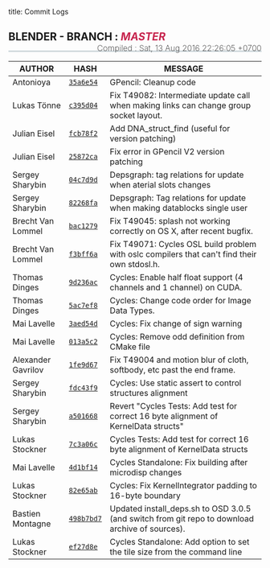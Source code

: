 title: Commit Logs

<h2 style="border-bottom: 3px solid #cfd8dc; padding-bottom:15px;">
  <i class="bf-blender"></i> BLENDER - BRANCH :
  <i style="text-transform:uppercase;color:#c7254e">master</i>
  <span style="font-size:16px;font-weight:200;float:right;"> Compiled :
    <time class="timeago" datetime="Sat, 13 Aug 2016 22:26:05 +0700">Sat, 13 Aug 2016 22:26:05 +0700</time>
  </span>
</h2>

AUTHOR | HASH | MESSAGE
--- | --- | ---
Antonioya | [`35a6e54`](https://developer.blender.org/rB35a6e54) | GPencil: Cleanup code
Lukas Tönne | [`c395d04`](https://developer.blender.org/rBc395d04) | Fix T49082: Intermediate update call when making links can change group socket layout.
Julian Eisel | [`fcb78f2`](https://developer.blender.org/rBfcb78f2) | Add DNA_struct_find (useful for version patching)
Julian Eisel | [`25872ca`](https://developer.blender.org/rB25872ca) | Fix error in GPencil V2 version patching
Sergey Sharybin | [`04c7d9d`](https://developer.blender.org/rB04c7d9d) | Depsgraph: tag relations for update when aterial slots changes
Sergey Sharybin | [`82268fa`](https://developer.blender.org/rB82268fa) | Depsgraph: Tag relations for update when making datablocks single user
Brecht Van Lommel | [`bac1279`](https://developer.blender.org/rBbac1279) | Fix T49045: splash not working correctly on OS X, after recent bugfix.
Brecht Van Lommel | [`f3bff6a`](https://developer.blender.org/rBf3bff6a) | Fix T49071: Cycles OSL build problem with oslc compilers that can't find their own stdosl.h.
Thomas Dinges | [`9d236ac`](https://developer.blender.org/rB9d236ac) | Cycles: Enable half float support (4 channels and 1 channel) on CUDA.
Thomas Dinges | [`5ac7ef8`](https://developer.blender.org/rB5ac7ef8) | Cycles: Change code order for Image Data Types.
Mai Lavelle | [`3aed54d`](https://developer.blender.org/rB3aed54d) | Cycles: Fix change of sign warning
Mai Lavelle | [`013a5c2`](https://developer.blender.org/rB013a5c2) | Cycles: Remove odd definition from CMake file
Alexander Gavrilov | [`1fe9d67`](https://developer.blender.org/rB1fe9d67) | Fix T49004 and motion blur of cloth, softbody, etc past the end frame.
Sergey Sharybin | [`fdc43f9`](https://developer.blender.org/rBfdc43f9) | Cycles: Use static assert to control structures alignment
Sergey Sharybin | [`a501668`](https://developer.blender.org/rBa501668) | Revert "Cycles Tests: Add test for correct 16 byte alignment of KernelData structs"
Lukas Stockner | [`7c3a06c`](https://developer.blender.org/rB7c3a06c) | Cycles Tests: Add test for correct 16 byte alignment of KernelData structs
Mai Lavelle | [`4d1bf14`](https://developer.blender.org/rB4d1bf14) | Cycles Standalone: Fix building after microdisp changes
Lukas Stockner | [`82e65ab`](https://developer.blender.org/rB82e65ab) | Cycles: Fix KernelIntegrator padding to 16-byte boundary
Bastien Montagne | [`498b7bd7`](https://developer.blender.org/rB498b7bd7) | Updated install_deps.sh to OSD 3.0.5 (and switch from git repo to download archive of sources).
Lukas Stockner | [`ef27d8e`](https://developer.blender.org/rBef27d8e) | Cycles Standalone: Add option to set the tile size from the command line